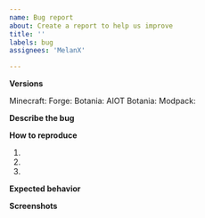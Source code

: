 ```yaml
---
name: Bug report
about: Create a report to help us improve
title: ''
labels: bug
assignees: 'MelanX'

---
```


**Versions**
<!-- Versions used for the bug -->
Minecraft: 
Forge: 
Botania: 
AIOT Botania: 
Modpack: 
<!-- Do not forget the name of the modpack -->

**Describe the bug**
<!-- A clear and concise description of what the bug is. -->

**How to reproduce**
<!-- Steps to reproduce the behavior -->
1. 
2. 
3. 

**Expected behavior**
<!-- A clear and concise description of what you expected to happen. -->

**Screenshots**
<!-- If applicable, add screenshots to help explain your problem. -->
